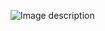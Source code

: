 ![Image description](https://www.incimages.com/uploaded_files/image/970x450/getty_883231284_200013331818843182490_335833.jpg)
